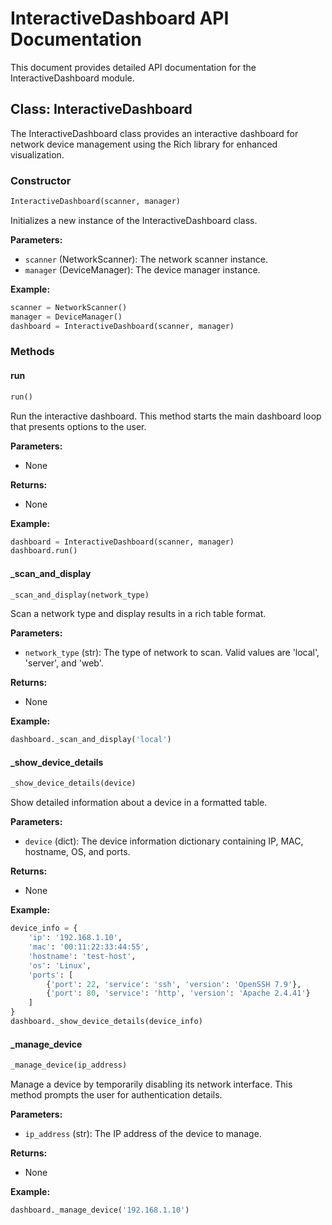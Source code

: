 # InteractiveDashboard API Documentation

This document provides detailed API documentation for the InteractiveDashboard module.

## Class: InteractiveDashboard

The InteractiveDashboard class provides an interactive dashboard for network device management using the Rich library for enhanced visualization.

### Constructor

```python
InteractiveDashboard(scanner, manager)
```

Initializes a new instance of the InteractiveDashboard class.

**Parameters:**
- `scanner` (NetworkScanner): The network scanner instance.
- `manager` (DeviceManager): The device manager instance.

**Example:**
```python
scanner = NetworkScanner()
manager = DeviceManager()
dashboard = InteractiveDashboard(scanner, manager)
```

### Methods

#### run

```python
run()
```

Run the interactive dashboard. This method starts the main dashboard loop that presents options to the user.

**Parameters:**
- None

**Returns:**
- None

**Example:**
```python
dashboard = InteractiveDashboard(scanner, manager)
dashboard.run()
```

#### _scan_and_display

```python
_scan_and_display(network_type)
```

Scan a network type and display results in a rich table format.

**Parameters:**
- `network_type` (str): The type of network to scan. Valid values are 'local', 'server', and 'web'.

**Returns:**
- None

**Example:**
```python
dashboard._scan_and_display('local')
```

#### _show_device_details

```python
_show_device_details(device)
```

Show detailed information about a device in a formatted table.

**Parameters:**
- `device` (dict): The device information dictionary containing IP, MAC, hostname, OS, and ports.

**Returns:**
- None

**Example:**
```python
device_info = {
    'ip': '192.168.1.10',
    'mac': '00:11:22:33:44:55',
    'hostname': 'test-host',
    'os': 'Linux',
    'ports': [
        {'port': 22, 'service': 'ssh', 'version': 'OpenSSH 7.9'},
        {'port': 80, 'service': 'http', 'version': 'Apache 2.4.41'}
    ]
}
dashboard._show_device_details(device_info)
```

#### _manage_device

```python
_manage_device(ip_address)
```

Manage a device by temporarily disabling its network interface. This method prompts the user for authentication details.

**Parameters:**
- `ip_address` (str): The IP address of the device to manage.

**Returns:**
- None

**Example:**
```python
dashboard._manage_device('192.168.1.10')
```